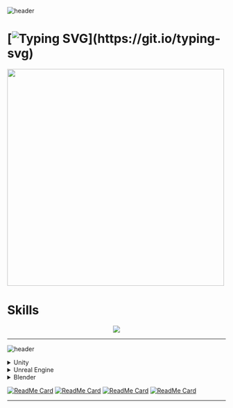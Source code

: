 
![header](https://capsule-render.vercel.app/api?type=waving&height=200&color=timeGradient&text=Serkan%20Kılıç&fontAlign=75&reversal=true&section=header&fontAlignY=40&descAlign=92&descSize=50&descAlignY=60&textBg=false&animation=twinkling)
# [![Typing SVG](https://readme-typing-svg.demolab.com?font=Fira+Code&size=50&duration=3000&pause=3000&color=3CEBF7&width=1500&height=100&lines=Hello+everyone!;I'm+a+game+developer+and+technical+artist.)](https://git.io/typing-svg)
<!--
I'm a game developer and technical artist.-->

 <!--![LinkedIn](https://skillicons.dev/icons?i=linkedin) [LinkedIn](https://www.linkedin.com/in/serkan-klc)-->


<!--[![GitHub Streak](https://streak-stats.demolab.com?user=Serkan-K&theme=github-dark&hide_border=true&border_radius=5)](https://git.io/streak-stats)-->

<img src="http://github-profile-summary-cards.vercel.app/api/cards/profile-details?username=Serkan-K&theme=github_dark" style="width: 500px;" />
<!--![](http://github-profile-summary-cards.vercel.app/api/cards/profile-details?username=Serkan-K&theme=github_dark)-->
<!--[![GitHub stats](https://github-readme-stats.vercel.app/api?username=Serkan-K&show_icons=true&theme=github_dark&hide_border=true&border_radius=5)-->




# Skills
<p align="center">
  <a href="https://github.com/Serkan-K?tab=repositories">
    <img src="https://skillicons.dev/icons?i=,github,cs,cpp,py,html,css,,unity,blender,unreal,visualstudio,&perline=20" />
  </a>
</p>


<!--<img src="https://komarev.com/ghpvc/?username=Serkan-K&color=brightgreen" alt="watching_count" />-->

<!--
- - - -
[<img src='https://cdn.jsdelivr.net/npm/simple-icons@3.0.1/icons/github.svg' alt='github' height='40'>](https://github.com/Serkan-K)  [<img src='https://cdn.jsdelivr.net/npm/simple-icons@3.0.1/icons/linkedin.svg' alt='linkedin' height='40'>](https://www.linkedin.com/in/serkan-klc/)  [<img src='https://cdn.jsdelivr.net/npm/simple-icons@3.0.1/icons/adobelightroomclassic.svg' alt='adobelightroomclassic' height='40'>](a)  [<img src='https://cdn.jsdelivr.net/npm/simple-icons@3.0.1/icons/blender.svg' alt='blender' height='40'>](a)  [<img src='https://cdn.jsdelivr.net/npm/simple-icons@3.0.1/icons/unity.svg' alt='unity' height='40'>](a)  [<img src='https://cdn.jsdelivr.net/npm/simple-icons@3.0.1/icons/unrealengine.svg' alt='unrealengine' height='40'>](a)  [<img src='https://cdn.jsdelivr.net/npm/simple-icons@3.0.1/icons/visualstudio.svg' alt='visualstudio' height='40'>](a)  
-->


- - -
![header](https://capsule-render.vercel.app/api?type=transparent&height=70&color=timeGradient&text=Projects&fontColor=00FFFF&stroke=000000&reversal=false&section=header&animation=twinkling&fontSize=40&strokeWidth=0)


<details>
           <summary> Unity </summary>
           <p> - Unity </p>
</details>
<details>
           <summary> Unreal Engine </summary>
           <p> - Unreal Engine </p>
</details>
<details>
           <summary> Blender </summary>
           <p> - Blender </p>
</details> </p>
</details>

[![ReadMe Card](https://github-readme-stats.vercel.app/api/pin/?username=Serkan-K&repo=Unity_48)](https://github.com/Serkan-K/Unity_48)
[![ReadMe Card](https://github-readme-stats.vercel.app/api/pin/?username=Serkan-K&repo=Son-dakikaci)](https://github.com/Serkan-K/Son-dakikaci)
[![ReadMe Card](https://github-readme-stats.vercel.app/api/pin/?username=Serkan-K&repo=Ruhiz)](hhttps://github.com/Serkan-K/Ruhiz)
[![ReadMe Card](https://github-readme-stats.vercel.app/api/pin/?username=Serkan-K&repo=Projects---PHYS-200)](https://github.com/Serkan-K/Projects---PHYS-200)

- - - -


<!--
**Serkan-K/Serkan-K** is a ✨ _special_ ✨ repository because its `README.md` (this file) appears on your GitHub profile.

Here are some ideas to get you started:

- 🔭 I’m currently working on ...
- 🌱 I’m currently learning ...
- 👯 I’m looking to collaborate on ...
- 🤔 I’m looking for help with ...
- 💬 Ask me about ...
- 📫 How to reach me: ...
- 😄 Pronouns: ...
- ⚡ Fun fact: ...
-->
